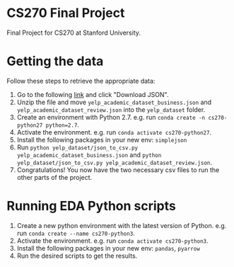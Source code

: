 # CS270 Final Project
Final Project for CS270 at Stanford University.

# Getting the data
Follow these steps to retrieve the appropriate data:
1. Go to the following [link](https://www.yelp.com/dataset/download) and click "Download JSON".
2. Unzip the file and move `yelp_academic_dataset_business.json` and `yelp_academic_dataset_review.json` into the `yelp_dataset` folder.
3. Create an environment with Python 2.7. e.g. run `conda create -n cs270-python27 python=2.7`.
4. Activate the environment. e.g. run `conda activate cs270-python27`.
5. Install the following packages in your new env: `simplejson`
6. Run `python yelp_dataset/json_to_csv.py yelp_academic_dataset_business.json` and `python yelp_dataset/json_to_csv.py yelp_academic_dataset_review.json`.
7. Congratulations! You now have the two necessary csv files to run the other parts of the project.

# Running EDA Python scripts
1. Create a new python environment with the latest version of Python. e.g. run `conda create --name cs270-python3`.
2. Activate the environment. e.g. run `conda activate cs270-python3`.
3. Install the following packages in your new env: `pandas`, `pyarrow`
4. Run the desired scripts to get the results.
